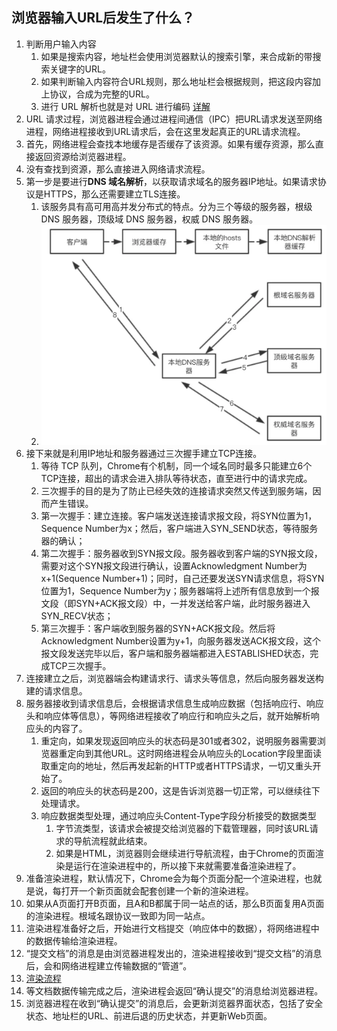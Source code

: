 ## 浏览器输入URL后发生了什么？

1. 判断用户输入内容
   1. 如果是搜索内容，地址栏会使用浏览器默认的搜索引擎，来合成新的带搜索关键字的URL。
   2. 如果判断输入内容符合URL规则，那么地址栏会根据规则，把这段内容加上协议，合成为完整的URL。
   3. 进行 URL 解析也就是对 URL 进行编码 [详解](URL编码.md)
2. URL 请求过程，浏览器进程会通过进程间通信（IPC）把URL请求发送至网络进程，网络进程接收到URL请求后，会在这里发起真正的URL请求流程。
3. 首先，网络进程会查找本地缓存是否缓存了该资源。如果有缓存资源，那么直接返回资源给浏览器进程。
4. 没有查找到资源，那么直接进入网络请求流程。
5. 第一步是要进行**DNS 域名解析**，以获取请求域名的服务器IP地址。如果请求协议是HTTPS，那么还需要建立TLS连接。
   1.  该服务具有高可用高并发分布式的特点。分为三个等级的服务器，根级 DNS 服务器，顶级域 DNS 服务器，权威 DNS 服务器。
   2.  ![](images/2021-03-16-20-04-26.png)
6. 接下来就是利用IP地址和服务器通过三次握手建立TCP连接。
   1. 等待 TCP 队列，Chrome有个机制，同一个域名同时最多只能建立6个TCP连接，超出的请求会进入排队等待状态，直至进行中的请求完成。
   2. 三次握手的目的是为了防止已经失效的连接请求突然又传送到服务端，因而产生错误。
   3. 第一次握手：建立连接。客户端发送连接请求报文段，将SYN位置为1，Sequence Number为x；然后，客户端进入SYN_SEND状态，等待服务器的确认；
   4. 第二次握手：服务器收到SYN报文段。服务器收到客户端的SYN报文段，需要对这个SYN报文段进行确认，设置Acknowledgment Number为x+1(Sequence Number+1)；同时，自己还要发送SYN请求信息，将SYN位置为1，Sequence Number为y；服务器端将上述所有信息放到一个报文段（即SYN+ACK报文段）中，一并发送给客户端，此时服务器进入SYN_RECV状态；
   5. 第三次握手：客户端收到服务器的SYN+ACK报文段。然后将Acknowledgment Number设置为y+1，向服务器发送ACK报文段，这个报文段发送完毕以后，客户端和服务器端都进入ESTABLISHED状态，完成TCP三次握手。  
7. 连接建立之后，浏览器端会构建请求行、请求头等信息，然后向服务器发送构建的请求信息。
8. 服务器接收到请求信息后，会根据请求信息生成响应数据（包括响应行、响应头和响应体等信息），等网络进程接收了响应行和响应头之后，就开始解析响应头的内容了。
   1. 重定向，如果发现返回响应头的状态码是301或者302，说明服务器需要浏览器重定向到其他URL。这时网络进程会从响应头的Location字段里面读取重定向的地址，然后再发起新的HTTP或者HTTPS请求，一切又重头开始了。
   2. 返回的响应头的状态码是200，这是告诉浏览器一切正常，可以继续往下处理请求。
   3. 响应数据类型处理，通过响应头Content-Type字段分析接受的数据类型
      1. 字节流类型，该请求会被提交给浏览器的下载管理器，同时该URL请求的导航流程就此结束。
      2. 如果是HTML，浏览器则会继续进行导航流程，由于Chrome的页面渲染是运行在渲染进程中的，所以接下来就需要准备渲染进程了。
9.  准备渲染进程，默认情况下，Chrome会为每个页面分配一个渲染进程，也就是说，每打开一个新页面就会配套创建一个新的渲染进程。
10. 如果从A页面打开B页面，且A和B都属于同一站点的话，那么B页面复用A页面的渲染进程。根域名跟协议一致即为同一站点。
11. 渲染进程准备好之后，开始进行文档提交（响应体中的数据），将网络进程中的数据传输给渲染进程。
12. “提交文档”的消息是由浏览器进程发出的，渲染进程接收到“提交文档”的消息后，会和网络进程建立传输数据的“管道”。
13. [渲染流程](./浏览器渲染流程.md)
14. 等文档数据传输完成之后，渲染进程会返回“确认提交”的消息给浏览器进程。
15. 浏览器进程在收到“确认提交”的消息后，会更新浏览器界面状态，包括了安全状态、地址栏的URL、前进后退的历史状态，并更新Web页面。